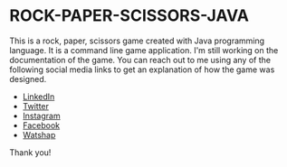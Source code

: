# ROCK-PAPER-SCISSORS-JAVA
This is a rock, paper, scissors game created with Java programming language.
It is a command line game application.
I'm still working on the documentation of the game. You can reach out to me using any of the following social media links to get an explanation of how the game was designed.

- [LinkedIn](https://www.linkedin.com/in/oluwatobi-balogun-536044160)
- [Twitter](https://www.twitter.com/mastertbal)
- [Instagram](https://www.instagram.com/mastertbal)
- [Facebook](https://www.facebook.com/oluwatobi.balogun.984349)
- [Watshap](https://wa.me/07058350844)

Thank you!
